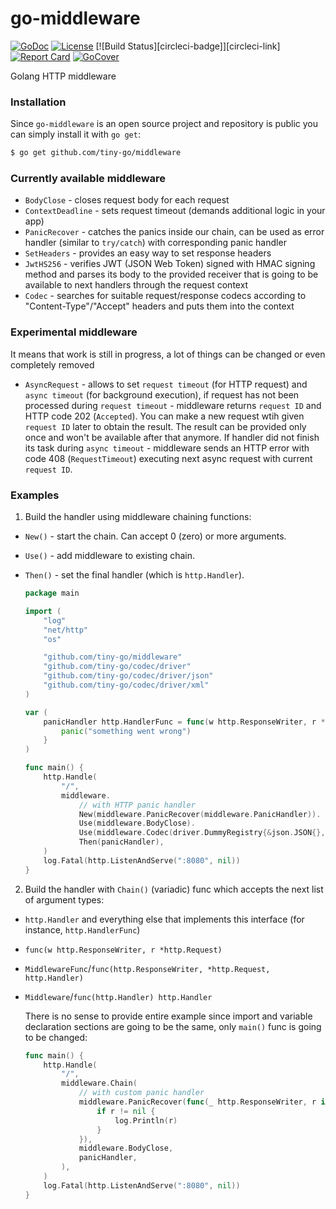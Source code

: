 # go-middleware

[![GoDoc][godoc-badge]][godoc-link]
[![License][license-badge]][license-link]
[![Build Status][circleci-badge]][circleci-link]
[![Report Card][report-badge]][report-link]
[![GoCover][cover-badge]][cover-link]

Golang HTTP middleware

### Installation
Since `go-middleware` is an open source project and repository is public you can simply install it with `go get`:
```bash
$ go get github.com/tiny-go/middleware
```

### Currently available middleware
- `BodyClose` - closes request body for each request
- `ContextDeadline` - sets request timeout (demands additional logic in your app)
- `PanicRecover` - catches the panics inside our chain, can be used as error handler (similar to `try/catch`) with corresponding panic handler
- `SetHeaders` - provides an easy way to set response headers
- `JwtHS256` - verifies JWT (JSON Web Token) signed with HMAC signing method and parses its body to the provided receiver that is going to be available to next handlers through the request context
- `Codec` - searches for suitable request/response codecs according to "Content-Type"/"Accept" headers and puts  them into the context

### Experimental middleware
It means that work is still in progress, a lot of things can be changed or even completely removed
- `AsyncRequest` - allows to set `request timeout` (for HTTP request) and `async timeout` (for background execution), if request has not been processed during `request timeout` - middleware returns `request ID` and HTTP code 202 (`Accepted`). You can make a new request wtih given `request ID` later to obtain the result. The result can be provided only once and won't be available after that anymore. If handler did not finish its task during `async timeout` - middleware sends an HTTP error with code 408 (`RequestTimeout`) executing next async request with current `request ID`.

### Examples

1. Build the handler using middleware chaining functions:
- `New()` - start the chain. Can accept 0 (zero) or more arguments.
- `Use()` - add middleware to existing chain.
- `Then()` - set the final handler (which is `http.Handler`).

    ```go
    package main

    import (
    	"log"
    	"net/http"
    	"os"

    	"github.com/tiny-go/middleware"
    	"github.com/tiny-go/codec/driver"
    	"github.com/tiny-go/codec/driver/json"
    	"github.com/tiny-go/codec/driver/xml"
    )

    var (
        panicHandler http.HandlerFunc = func(w http.ResponseWriter, r *http.Request) {
    	    panic("something went wrong")
        }
    )

    func main() {
    	http.Handle(
    		"/",
    		middleware.
    			// with HTTP panic handler
    			New(middleware.PanicRecover(middleware.PanicHandler)).
    			Use(middleware.BodyClose).
    			Use(middleware.Codec(driver.DummyRegistry{&json.JSON{}, &xml.XML{}})).
    			Then(panicHandler),
    	)
    	log.Fatal(http.ListenAndServe(":8080", nil))
    }

    ```

2. Build the handler with `Chain()` (variadic) func which accepts the next list of argument types:
- `http.Handler` and everything else that implements this interface (for instance, `http.HandlerFunc`)
- `func(w http.ResponseWriter, r *http.Request)`
- `MiddlewareFunc`/`func(http.ResponseWriter, *http.Request, http.Handler)`
- `Middleware`/`func(http.Handler) http.Handler`

    There is no sense to provide entire example since import and variable declaration sections are going to be the same, only `main()` func is going to be changed:

    ```go
    func main() {
    	http.Handle(
    		"/",
    		middleware.Chain(
    			// with custom panic handler
    			middleware.PanicRecover(func(_ http.ResponseWriter, r interface{}) {
    				if r != nil {
    					log.Println(r)
    				}
    			}),
    			middleware.BodyClose,
    			panicHandler,
    		),
    	)
    	log.Fatal(http.ListenAndServe(":8080", nil))
    }
    ```

[godoc-badge]: https://godoc.org/github.com/tiny-go/middleware?status.svg
[godoc-link]: https://godoc.org/github.com/tiny-go/middleware
[license-badge]: https://img.shields.io/:license-MIT-green.svg
[license-link]: https://opensource.org/licenses/MIT
[report-badge]: https://goreportcard.com/badge/github.com/tiny-go/middleware
[report-link]: https://goreportcard.com/report/github.com/tiny-go/middleware
[cover-badge]: https://gocover.io/_badge/github.com/tiny-go/middleware
[cover-link]: https://gocover.io/github.com/tiny-go/middleware
